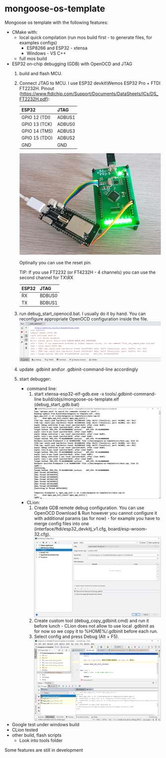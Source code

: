 # mongoose-os-template
Mongoose os template with the following features:
- CMake with:
    * local quick compilation (run mos build first - to generate files, for examples configs)
        * ESP8266 and ESP32 - xtensa 
        * Windows - VS C++
    * full mos build
- ESP32 on-chip debugging (GDB) with OpenOCD and JTAG
    1) build and flash MCU.
    2) Connect JTAG to MCU. I use ESP32 devkit\Wemos ESP32 Pro + FTDI FT2232H. Pinout (https://www.ftdichip.com/Support/Documents/DataSheets/ICs/DS_FT2232H.pdf):
    
        | ESP32         | JTAG          |
        | ------------- | ------------- |
        | GPIO 12 (TDI) | ADBUS1        |
        | GPIO 13 (TCK) | ADBUS0        |
        | GPIO 14 (TMS) | ADBUS3        |
        | GPIO 15 (TDO) | ADBUS2        |
        | GND           | GND           |
        
        ![screen](docs/FT2232H.jpg)
        
        Optinally you can use the reset pin. 
        
        TIP: If you use FT2232 (or FT4232H - 4 channels) you can use the second channel for TX\RX
        
        | ESP32         | JTAG          |
        | ------------- | ------------- |
        | RX            | BDBUS0        |
        | TX            | BDBUS1        |
        
    3) run debug_start_openocd.bat. I usually do it by hand. You can reconfigure appropriate OpenOCD configuration inside the file.
    ![screen](docs/OpenOCD-started.jpg)
    4) update .gdbinit and\or .gdbinit-command-line accordingly
    5) start debugger:
        * command line:
            1) start xtensa-esp32-elf-gdb.exe -x tools/.gdbinit-command-line build/objs/mongoose-os-template.elf  (debug_start_gdb.bat)
            ![screen](docs/GDB-Debug-session.jpg)
        * CLion:
            1) Create GDB remote debug configuration. You can use OpenOCD Download & Run however you cannot configure it with additional params (as for now) - for example you have to merge config files into one (interface/ftdi/esp32_devkitj_v1.cfg, board/esp-wroom-32.cfg). 
            ![screen](docs/GDB-Remote-config.jpg)
            2) Create custom tool (debug_copy_gdbinit.cmd) and run it before lunch - CLion does not allow to use local .gdbinit as for now so we copy it to %HOME%/.gdbinit before each run.
            3) Select config and press Debug (Alt + F5).
            ![screen](docs/CLion-debug-session.jpg)
- Google test under windows build
- CLion tested
- other build, flash scripts
    * Look into tools folder


Some features are still in development
